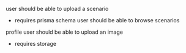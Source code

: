user should be able to upload a scenario

- requires prisma schema
  user should be able to browse scenarios

profile
user should be able to upload an image

- requires storage
